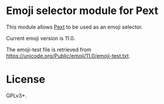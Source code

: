 # Emoji selector module for Pext
This module allows [Pext](https://github.com/Pext/Pext) to be used as an emoji
selector.

Current emoji version is 11.0.

The emoji-test file is retrieved from https://unicode.org/Public/emoji/11.0/emoji-test.txt.

# License
GPLv3+.

